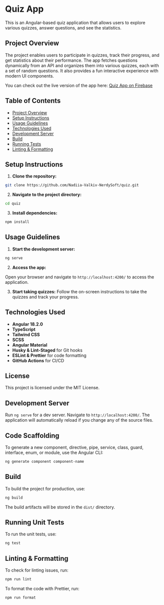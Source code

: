 # **Quiz App**

This is an Angular-based quiz application that allows users to explore various quizzes, answer questions, and see the statistics.

## **Project Overview**

The project enables users to participate in quizzes, track their progress, and get statistics about their performance. The app fetches questions dynamically from an API and organizes them into various quizzes, each with a set of random questions. It also provides a fun interactive experience with modern UI components.

You can check out the live version of the app here: [Quiz App on Firebase](https://quiz-app-nerdysoft.web.app/)

## **Table of Contents**

- [Project Overview](#project-overview)
- [Setup Instructions](#setup-instructions)
- [Usage Guidelines](#usage-guidelines)
- [Technologies Used](#technologies-used)
- [Development Server](#development-server)
- [Build](#build)
- [Running Tests](#running-tests)
- [Linting & Formatting](#linting--formatting)

## **Setup Instructions**

1. **Clone the repository:**

```bash
git clone https://github.com/Nadiia-Valkiv-NerdySoft/quiz.git
```

2. **Navigate to the project directory:**

```bash
cd quiz
```

3. **Install dependencies:**

```bash
npm install
```

## **Usage Guidelines**

1. **Start the development server:**

```bash
ng serve
```

2. **Access the app:**

Open your browser and navigate to `http://localhost:4200/` to access the application.

3. **Start taking quizzes:**
   Follow the on-screen instructions to take the quizzes and track your progress.

## **Technologies Used**

- **Angular 18.2.0**
- **TypeScript**
- **Tailwind CSS**
- **SCSS**
- **Angular Material**
- **Husky & Lint-Staged** for Git hooks
- **ESLint & Prettier** for code formatting
- **GitHub Actions** for CI/CD

## **License**

This project is licensed under the MIT License.

## **Development Server**

Run `ng serve` for a dev server. Navigate to `http://localhost:4200/`.
The application will automatically reload if you change any of the source files.

## **Code Scaffolding**

To generate a new component, directive, pipe, service, class, guard, interface, enum, or module, use the Angular CLI:

```bash
ng generate component component-name
```

## **Build**

To build the project for production, use:

```bash
ng build
```

The build artifacts will be stored in the `dist/` directory.

## **Running Unit Tests**

To run the unit tests, use:

```bash
ng test
```

## **Linting & Formatting**

To check for linting issues, run:

```bash
npm run lint
```

To format the code with Prettier, run:

```bash
npm run format
```
